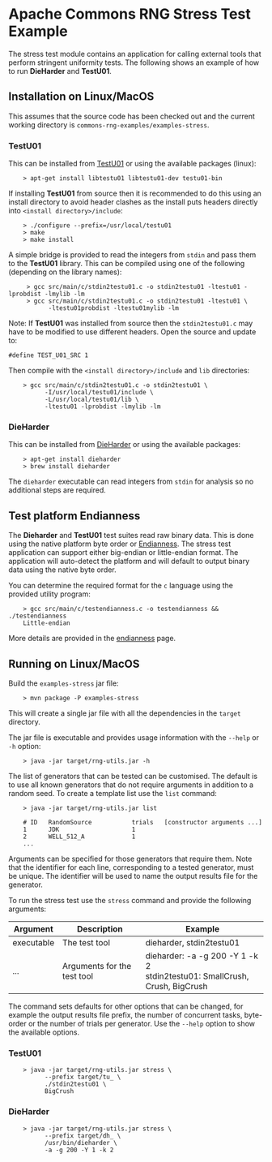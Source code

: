 <!---
 Licensed to the Apache Software Foundation (ASF) under one or more
 contributor license agreements.  See the NOTICE file distributed with
 this work for additional information regarding copyright ownership.
 The ASF licenses this file to You under the Apache License, Version 2.0
 (the "License"); you may not use this file except in compliance with
 the License.  You may obtain a copy of the License at

      http://www.apache.org/licenses/LICENSE-2.0

 Unless required by applicable law or agreed to in writing, software
 distributed under the License is distributed on an "AS IS" BASIS,
 WITHOUT WARRANTIES OR CONDITIONS OF ANY KIND, either express or implied.
 See the License for the specific language governing permissions and
 limitations under the License.
-->

Apache Commons RNG Stress Test Example
===================

The stress test module contains an application for calling external tools that perform stringent
uniformity tests. The following shows an example of how to run **DieHarder** and **TestU01**.

Installation on Linux/MacOS
---------------------------

This assumes that the source code has been checked out and the current working directory is
`commons-rng-examples/examples-stress`.

### TestU01

This can be installed from [TestU01](http://simul.iro.umontreal.ca/testu01/tu01.html) or using
the available packages (linux):

        > apt-get install libtestu01 libtestu01-dev testu01-bin

If installing **TestU01** from source then it is recommended to do this using an install directory
to avoid header clashes as the install puts headers directly into `<install directory>/include`:

        > ./configure --prefix=/usr/local/testu01
        > make
        > make install

A simple bridge is provided to read the integers from `stdin` and pass them to the **TestU01** library.
This can be compiled using one of the following (depending on the library names):

         > gcc src/main/c/stdin2testu01.c -o stdin2testu01 -ltestu01 -lprobdist -lmylib -lm
         > gcc src/main/c/stdin2testu01.c -o stdin2testu01 -ltestu01 \
               -ltestu01probdist -ltestu01mylib -lm

Note: If **TestU01** was installed from source then the `stdin2testu01.c` may have to be modified to
use different headers. Open the source and update to:

`#define TEST_U01_SRC 1`

Then compile with the `<install directory>/include` and `lib` directories:

        > gcc src/main/c/stdin2testu01.c -o stdin2testu01 \
              -I/usr/local/testu01/include \
              -L/usr/local/testu01/lib \
              -ltestu01 -lprobdist -lmylib -lm

### DieHarder

This can be installed from [DieHarder](http://webhome.phy.duke.edu/~rgb/General/dieharder.php) or
using the available packages:

        > apt-get install dieharder
        > brew install dieharder

The `dieharder` executable can read integers from `stdin` for analysis so no additional steps are
required.

Test platform Endianness
------------------------

The **Dieharder** and **TestU01** test suites read raw binary data. This is done using the native
platform byte order or [Endianness](https://en.wikipedia.org/wiki/Endianness). The stress test
application can support either big-endian or little-endian format. The application will
auto-detect the platform and will default to output binary data using the native byte order.

You can determine the required format for the `c` language using the provided utility program:

        > gcc src/main/c/testendianness.c -o testendianness && ./testendianness
        Little-endian

More details are provided in the [endianness](./endianness.md) page.

Running on Linux/MacOS
----------------------

Build the `examples-stress` jar file:

        > mvn package -P examples-stress

This will create a single jar file with all the dependencies in the `target` directory.

The jar file is executable and provides usage information with the `--help` or `-h` option:

        > java -jar target/rng-utils.jar -h

The list of generators that can be tested can be customised. The default is to use all known
generators that do not require arguments in addition to a random seed. To create a template list
use the `list` command:

        > java -jar target/rng-utils.jar list

        # ID   RandomSource           trials   [constructor arguments ...]
        1      JDK                    1
        2      WELL_512_A             1
        ...

Arguments can be specified for those generators that require them. Note that the identifier for
each line, corresponding to a tested generator, must be unique. The identifier will be used to name
the output results file for the generator.

To run the stress test use the `stress` command and provide the following arguments:

| Argument  | Description | Example |
| --------- | ----------- | ------- |
| executable | The test tool | dieharder, stdin2testu01 |
| ... | Arguments for the test tool | dieharder: -a -g 200 -Y 1 -k 2 <br/> stdin2testu01: SmallCrush, Crush, BigCrush |

The command sets defaults for other options that can be changed, for example the output results
file prefix, the number of concurrent tasks, byte-order or the number of trials per generator.
Use the `--help` option to show the available options.

### TestU01

        > java -jar target/rng-utils.jar stress \
              --prefix target/tu_ \
              ./stdin2testu01 \
              BigCrush

### DieHarder

        > java -jar target/rng-utils.jar stress \
              --prefix target/dh_ \
              /usr/bin/dieharder \
              -a -g 200 -Y 1 -k 2
